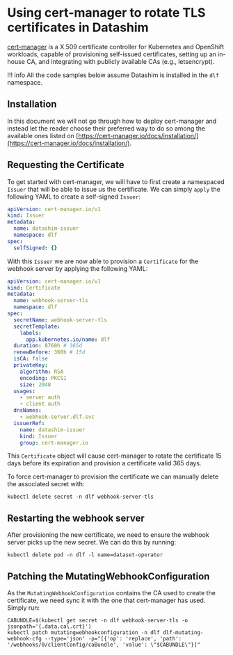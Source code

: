 # Using cert-manager to rotate TLS certificates in Datashim

[cert-manager](https://cert-manager.io/) is a X.509 certificate controller for
Kubernetes and OpenShift workloads, capable of provisioning self-issued
certificates, setting up an in-house CA, and integrating with publicly available
CAs (e.g., letsencrypt).

!!! info 
    All the code samples below assume Datashim is installed in the `dlf` namespace.

## Installation

In this document we will not go through how to deploy cert-manager and instead
let the reader choose their preferred way to do so among the available ones
listed on [https://cert-manager.io/docs/installation/](https://cert-manager.io/docs/installation/).

## Requesting the Certificate

To get started with cert-manager, we will have to first create a namespaced
`Issuer` that will be able to issue us the certificate. We can simply `apply`
the following YAML to create a self-signed `Issuer`:

```yaml
apiVersion: cert-manager.io/v1
kind: Issuer
metadata:
  name: datashim-issuer
  namespace: dlf
spec:
  selfSigned: {}
```

With this `Issuer` we are now able to provision a `Certificate` for the webhook
server by applying the following YAML:

```yaml
apiVersion: cert-manager.io/v1
kind: Certificate
metadata:
  name: webhook-server-tls
  namespace: dlf
spec:
  secretName: webhook-server-tls
  secretTemplate:
    labels:
      app.kubernetes.io/name: dlf
  duration: 8760h # 365d
  renewBefore: 360h # 15d
  isCA: false
  privateKey:
    algorithm: RSA
    encoding: PKCS1
    size: 2048
  usages:
    - server auth
    - client auth
  dnsNames:
    - webhook-server.dlf.svc
  issuerRef:
    name: datashim-issuer
    kind: Issuer
    group: cert-manager.io
```

This `Certificate` object will cause cert-manager to rotate the certificate 15
days before its expiration and provision a certificate valid 365 days.

To force cert-manager to provision the certificate we can manually delete the
associated secret with:

```commandline
kubectl delete secret -n dlf webhook-server-tls
```

## Restarting the webhook server

After provisioning the new certificate, we need to ensure the webhook server
picks up the new secret. We can do this by running:

```commandline
kubectl delete pod -n dlf -l name=dataset-operator
```

## Patching the MutatingWebhookConfiguration

As the `MutatingWebhookConfiguration` contains the CA used to create the
certificate, we need sync it with the one that cert-manager has used. Simply
run:

```commandline
CABUNDLE=$(kubectl get secret -n dlf webhook-server-tls -o jsonpath='{.data.ca\.crt}')
kubectl patch mutatingwebhookconfiguration -n dlf dlf-mutating-webhook-cfg --type='json' -p="[{'op': 'replace', 'path': '/webhooks/0/clientConfig/caBundle', 'value': \"$CABUNDLE\"}]"
```
